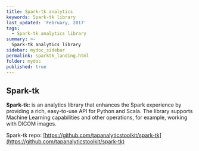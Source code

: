 ```yaml
---
title: Spark-tk analytics
keywords: Spark-tk library
last_updated: 'February, 2017'
tags:
  - Spark-tk analytics library
summary: >-
  Spark-tk analytics library
sidebar: mydoc_sidebar
permalink: sparktk_landing.html
folder: mydoc
published: true
---
```


## Spark-tk  

**Spark-tk:** is an analytics library that enhances the Spark experience by providing a rich, easy-to-use API for Python and Scala. The library supports Machine Learning capabilities and other operations, for example, working with DICOM images.  

Spark-tk repo: [https://github.com/tapanalyticstoolkit/spark-tk](https://github.com/tapanalyticstoolkit/spark-tk)
